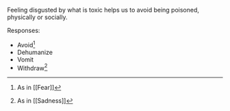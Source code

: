 Feeling disgusted by what is toxic helps us to avoid being poisoned, physically or socially.

Responses:

- Avoid[^2]
- Dehumanize
- Vomit
- Withdraw[^1]

[^1]: As in [[Sadness]]
[^2]: As in [[Fear]]